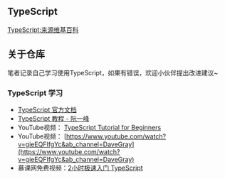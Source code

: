 ## TypeScript
[TypeScript:来源维基百科](https://en.wikipedia.org/wiki/TypeScript)

## 关于仓库

笔者记录自己学习使用TypeScript，如果有错误，欢迎小伙伴提出改进建议~

### TypeScript 学习
- [TypeScript 官方文档](https://www.typescriptlang.org)
- [TypeScript 教程 - 阮一峰](https://wangdoc.com/typescript/intro)
- YouTube视频： [TypeScript Tutorial for Beginners](https://www.youtube.com/watch?v=d56mG7DezGs&ab_channel=ProgrammingwithMosh)
- YouTube视频： [https://www.youtube.com/watch?v=gieEQFIfgYc&ab_channel=DaveGray](https://www.youtube.com/watch?v=gieEQFIfgYc&ab_channel=DaveGray)
- 慕课网免费视频：[2小时极速入门 TypeScript](https://www.imooc.com/learn/1306)


                






 

